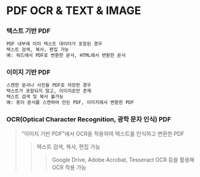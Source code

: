 # PDF OCR & TEXT & IMAGE

### 텍스트 기반 PDF

```txt
PDF 내부에 이미 텍스트 데이터가 포함된 경우
텍스트 검색, 복사, 편집 가능
예: 워드에서 PDF로 변환한 문서, HTML에서 변환한 문서
```

### 이미지 기반 PDF

```txt
스캔한 문서나 사진을 PDF로 저장한 경우
텍스트가 포함되지 않고, 이미지로만 존재
텍스트 검색 및 복사 불가능
예: 종이 문서를 스캔하여 만든 PDF, 이미지에서 변환한 PDF
```

### OCR(Optical Character Recognition, 광학 문자 인식) PDF

> "이미지 기반 PDF"에서 OCR을 적용하여 텍스트를 인식하고 변환한 PDF
>
> > 텍스트 검색, 복사, 편집 가능
> >
> > > Google Drive, Adobe Acrobat, Tesseract OCR 등을 활용해 OCR 적용 가능
